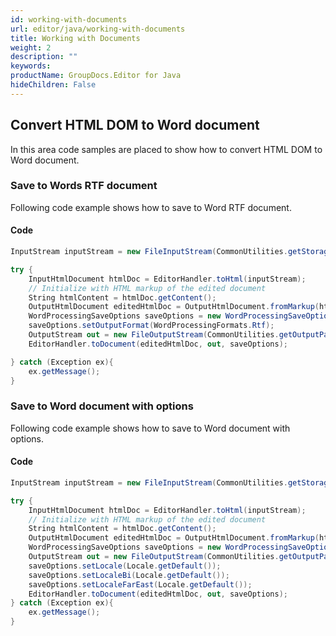 ```yaml
---
id: working-with-documents
url: editor/java/working-with-documents
title: Working with Documents
weight: 2
description: ""
keywords: 
productName: GroupDocs.Editor for Java
hideChildren: False
---
```

## Convert HTML DOM to Word document

In this area code samples are placed to show how to convert HTML DOM to Word document.

### Save to Words RTF document

Following code example shows how to save to Word RTF document.

#### Code

```csharp
InputStream inputStream = new FileInputStream(CommonUtilities.getStoragePath(fileName));

try {
    InputHtmlDocument htmlDoc = EditorHandler.toHtml(inputStream);
    // Initialize with HTML markup of the edited document
    String htmlContent = htmlDoc.getContent();
    OutputHtmlDocument editedHtmlDoc = OutputHtmlDocument.fromMarkup(htmlContent, CommonUtilities.getStoragePathWithResource(""));
    WordProcessingSaveOptions saveOptions = new WordProcessingSaveOptions();
    saveOptions.setOutputFormat(WordProcessingFormats.Rtf);
    OutputStream out = new FileOutputStream(CommonUtilities.getOutputPath("output.rtf"));
    EditorHandler.toDocument(editedHtmlDoc, out, saveOptions);    

} catch (Exception ex){
    ex.getMessage();
}
```

### Save to Word document with options

Following code example shows how to save to Word document with options.

#### Code

```csharp
InputStream inputStream = new FileInputStream(CommonUtilities.getStoragePath(fileName)); 

try {
    InputHtmlDocument htmlDoc = EditorHandler.toHtml(inputStream);
    // Initialize with HTML markup of the edited document
    String htmlContent = htmlDoc.getContent();
    OutputHtmlDocument editedHtmlDoc = OutputHtmlDocument.fromMarkup(htmlContent, CommonUtilities.getStoragePathWithResource(""));
    WordProcessingSaveOptions saveOptions = new WordProcessingSaveOptions(WordProcessingFormats.Docx, "12345678");
    OutputStream out = new FileOutputStream(CommonUtilities.getOutputPath("output.docx"));
    saveOptions.setLocale(Locale.getDefault());
    saveOptions.setLocaleBi(Locale.getDefault());
    saveOptions.setLocaleFarEast(Locale.getDefault());
    EditorHandler.toDocument(editedHtmlDoc, out, saveOptions);  
} catch (Exception ex){
    ex.getMessage();
}
```
